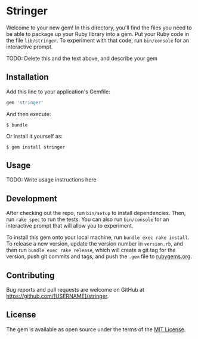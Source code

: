 # Stringer

Welcome to your new gem! In this directory, you'll find the files you need to be able to package up your Ruby library into a gem. Put your Ruby code in the file `lib/stringer`. To experiment with that code, run `bin/console` for an interactive prompt.

TODO: Delete this and the text above, and describe your gem

## Installation

Add this line to your application's Gemfile:

```ruby
gem 'stringer'
```

And then execute:

    $ bundle

Or install it yourself as:

    $ gem install stringer

## Usage

TODO: Write usage instructions here

## Development

After checking out the repo, run `bin/setup` to install dependencies. Then, run `rake spec` to run the tests. You can also run `bin/console` for an interactive prompt that will allow you to experiment.

To install this gem onto your local machine, run `bundle exec rake install`. To release a new version, update the version number in `version.rb`, and then run `bundle exec rake release`, which will create a git tag for the version, push git commits and tags, and push the `.gem` file to [rubygems.org](https://rubygems.org).

## Contributing

Bug reports and pull requests are welcome on GitHub at https://github.com/[USERNAME]/stringer.

## License

The gem is available as open source under the terms of the [MIT License](http://opensource.org/licenses/MIT).
